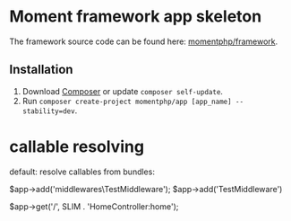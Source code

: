 # Moment framework app skeleton

The framework source code can be found here: [momentphp/framework](https://github.com/momentphp/framework).

## Installation

1. Download [Composer](http://getcomposer.org/doc/00-intro.md) or update `composer self-update`.
2. Run `composer create-project momentphp/app [app_name] --stability=dev`.

# callable resolving

default: resolve callables from bundles:

$app->add('middlewares\TestMiddleware');
$app->add('TestMiddleware')

$app->get('/', SLIM . 'HomeController:home');
